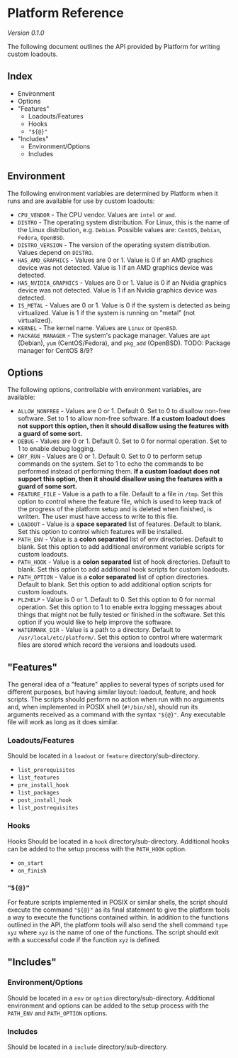 # Platform Reference

*Version 0.1.0*

The following document outlines the API provided by Platform for writing custom loadouts.

## Index

* Environment
* Options
* "Features"
  - Loadouts/Features
  - Hooks
  - `"${@}"`
* "Includes"
  - Environment/Options
  - Includes


## Environment

The following environment variables are determined by Platform when it runs and are available for use by custom loadouts:

* `CPU_VENDOR` - The CPU vendor. Values are `intel` or `amd`.
* `DISTRO` - The operating system distribution. For Linux, this is the name of the Linux distribution, e.g. `Debian`. Possible values are: `CentOS`, `Debian`, `Fedora`, `OpenBSD`.
* `DISTRO_VERSION` - The version of the operating system distribution. Values depend on `DISTRO`.
* `HAS_AMD_GRAPHICS` - Values are 0 or 1. Value is 0 if an AMD graphics device was not detected. Value is 1 if an AMD graphics device was detected.
* `HAS_NVIDIA_GRAPHICS` - Values are 0 or 1. Value is 0 if an Nvidia graphics device was not detected. Value is 1 if an Nvidia graphics device was detected.
* `IS_METAL` - Values are 0 or 1. Value is 0 if the system is detected as being virtualized. Value is 1 if the system is running on "metal" (not virtualized).
* `KERNEL` - The kernel name. Values are `Linux` or `OpenBSD`.
* `PACKAGE_MANAGER` - The system's package manager. Values are `apt` (Debian), `yum` (CentOS/Fedora), and `pkg_add` (OpenBSD).
TODO: Package manager for CentOS 8/9?


## Options

The following options, controllable with environment variables, are available:

* `ALLOW_NONFREE` - Values are 0 or 1. Default 0. Set to 0 to disallow non-free software. Set to 1 to allow non-free software. **If a custom loadout does not support this option, then it should disallow using the features with a guard of some sort.**
* `DEBUG` - Values are 0 or 1. Default 0. Set to 0 for normal operation. Set to 1 to enable debug logging.
* `DRY_RUN` - Values are 0 or 1. Default 0. Set to 0 to perform setup commands on the system. Set to 1 to echo the commands to be performed instead of performing them. **If a custom loadout does not support this option, then it should disallow using the features with a guard of some sort.**
* `FEATURE_FILE` - Value is a path to a file. Default to a file in `/tmp`. Set this option to control where the feature file, which is used to keep track of the progress of the platform setup and is deleted when finished, is written. The user must have access to write to this file.
* `LOADOUT` - Value is a **space separated** list of features. Default to blank. Set this option to control which features will be installed.
* `PATH_ENV` - Value is a **colon separated** list of env directories. Default to blank. Set this option to add additional environment variable scripts for custom loadouts.
* `PATH_HOOK` - Value is a **colon separated** list of hook directories. Default to blank. Set this option to add additional hook scripts for custom loadouts.
* `PATH_OPTION` - Value is a **color separated** list of option directories. Default to blank. Set this option to add additional option scripts for custom loadouts.
* `PLZHELP` - Value is 0 or 1. Default to 0. Set this option to 0 for normal operation. Set this option to 1 to enable extra logging messages about things that might not be fully tested or finished in the software. Set this option if you would like to help improve the software.
* `WATERMARK_DIR` - Value is a path to a directory. Default to `/usr/local/etc/platform/`. Set this option to control where watermark files are stored which record the versions and loadouts used.


## "Features"

The general idea of a "feature" applies to several types of scripts used for different purposes, but having similar layout: loadout, feature, and hook scripts. The scripts should perform no action when run with no arguments and, when implemented in POSIX shell (`#!/bin/sh`), should run its arguments received as a command with the syntax `"${@}"`. Any executable file will work as long as it does similar.

### Loadouts/Features

Should be located in a `loadout` or `feature` directory/sub-directory.

* `list_prerequisites`
* `list_features`
* `pre_install_hook`
* `list_packages`
* `post_install_hook`
* `list_postrequisites`

### Hooks

Hooks Should be located in a `hook` directory/sub-directory. Additional hooks can be added to the setup process with the `PATH_HOOK` option.

* `on_start`
* `on_finish`

### `"${@}"`

For feature scripts implemented in POSIX or similar shells, the script should execute the command `"${@}"` as its final statement to give the platform tools a way to execute the functions contained within. In addition to the functions outlined in the API, the platform tools will also send the shell command `type xyz` where `xyz` is the name of one of the functions. The script should exit with a successful code if the function `xyz` is defined.


## "Includes"

### Environment/Options

Should be located in a `env` or `option` directory/sub-directory. Additional environment and options can be added to the setup process with the `PATH_ENV` and `PATH_OPTION` options.

### Includes

Should be located in a `include` directory/sub-directory.
